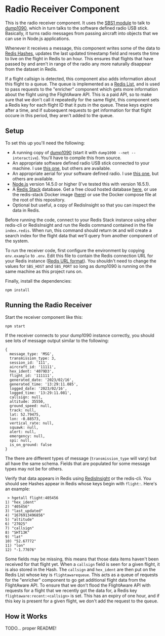 # Radio Receiver Component

This is the radio receiver component.  It uses the [SBS1 module](https://www.npmjs.com/package/sbs1) to talk to [dump1090](https://github.com/MalcolmRobb/dump1090), which in turn talks to the software defined radio USB stick.  Basically, it turns radio messages from passing aircraft into objects that we can use in Node.js applications.

Whenever it receives a message, this component writes some of the data to [Redis Hashes](https://redis.io/docs/data-types/hashes/), updates the last updated timestamp field and resets the time to live on the flight in Redis to an hour.  This ensures that flights that have passed by and aren't in range of the radio any more naturally disappear from the dataset in Redis.

If a flight callsign is detected, this component also adds information about this flight to a queue.  The queue is implemented as a [Redis List](https://redis.io/docs/data-types/lists/), and is used to pass requests to the "enricher" component which gets more information about the flight using the FlightAware API.  This is a paid API, so to make sure that we don't call it repeatedly for the same flight, this component sets a Redis key for each flight ID that it puts in the queue.  These keys expire after a time, and if subsequent requests to get information for that flight occure in this period, they aren't added to the queue.

## Setup

To set this up you'll need the following:

* A running copy of [dump1090](https://github.com/MalcolmRobb/dump1090) (start it with `dump1090 --net --interactive`).  You'll have to compile this from source.
* An appropriate software defined radio USB stick connected to your machine.  I use [this one](https://www.radarbox.com/flightstick1090), but others are available.
* An appropriate aerial for your software defined radio.  I use [this one](https://www.ebay.co.uk/itm/284156504809), but others are available.
* [Node.js](https://nodejs.org/) version 14.5.0 or higher (I've tested this with version 16.5.1).
* A [Redis Stack](https://redis.io/docs/stack/get-started/) database.  Get a free cloud hosted database [here](https://redis.com/try-free), or use the redis-stack Docker image ([here](https://hub.docker.com/r/redis/redis-stack)) or use the Docker compose file at the root of this repository.
* Optional but useful, a copy of RedisInsight so that you can inspect the data in Redis.

Before running the code, connect to your Redis Stack instance using eiher redis-cli or RedisInsight and run the Redis command contained in the file `index.redis`.  When run, this command should return `OK` and will create a search index for the flight data that we'll query from another component of the system.

To run the receiver code, first configure the environment by copying `env.example` to `.env`.  Edit this file to contain the Redis connection URL for your Redis instance ([Redis URL format](https://www.iana.org/assignments/uri-schemes/prov/redis)).  You shouldn't need to change the values for `SBS_HOST` and `SBS_PORT` so long as dump1090 is running on the same machine as this project runs on.

Finally, install the dependencies:

```
npm install
```

## Running the Radio Receiver 

Start the receiver component like this:

```
npm start
```

If the receiver connects to your dump1090 instance correctly, you should see lots of message output similar to the following:

```
{
  message_type: 'MSG',
  transmission_type: 3,
  session_id: '111',
  aircraft_id: '11111',
  hex_ident: '4079D3',
  flight_id: '111111',
  generated_date: '2023/02/16',
  generated_time: '13:29:11.085',
  logged_date: '2023/02/16',
  logged_time: '13:29:11.081',
  callsign: null,
  altitude: 35550,
  ground_speed: null,
  track: null,
  lat: 52.79475,
  lon: -0.88573,
  vertical_rate: null,
  squawk: null,
  alert: null,
  emergency: null,
  spi: null,
  is_on_ground: false
}
```

The there are different types of message (`transmission_type` will vary) but all have the same schema.  Fields that are populated for some message types may not be for others.

Verify that data appears in Redis using [RedisInsight](https://redis.com/redis-enterprise/redis-insight/) or the redis-cli.  You should see Hashes appear in Redis whose keys begin with `flight:`.  Here's an example:

```
 > hgetall flight:405456
1) "hex_ident"
2) "405456"
3) "last_updated"
4) "1676913496856"
5) "altitude"
6) "27025"
7) "callsign"
8) "SHT13K"
9) "lat"
10) "52.67772"
11) "lon"
12) "-1.77076"
```

Some fields may be missing, this means that those data items haven't been received for that flight yet.  When a `callsign` field is seen for a given flight, it is also stored in the Hash.  The `callsign` and `hex_ident` are then put on the Redis List whose key is `flightawarequeue`.  This acts as a queue of requests for the "enricher" component to go get additional flight data from the FlightAware API.  To ensure that we don't flood the FlightAware API with requests for a flight that we recently got the data for, a Redis key `flightaware:recent:<callsign>` is set.  This has an expiry of one hour, and if this key is present for a given flight, we don't add the request to the queue.

## How it Works

TODO... proper README!